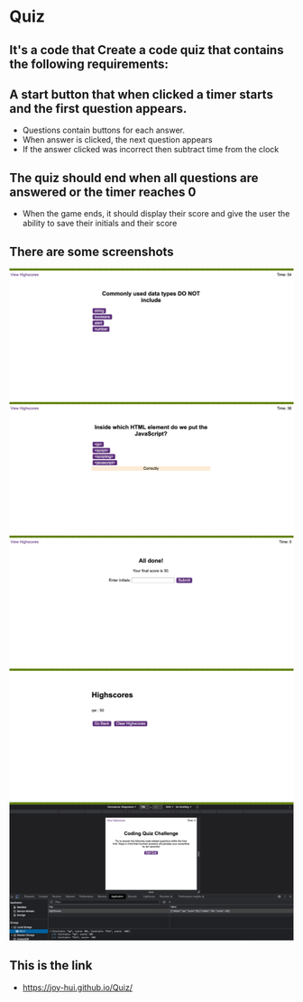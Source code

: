 # Quiz
## It's a code that Create a code quiz that contains the following requirements:

## A start button that when clicked a timer starts and the first question appears.

* Questions contain buttons for each answer.
* When answer is clicked, the next question appears
* If the answer clicked was incorrect then subtract time from the clock
  
## The quiz should end when all questions are answered or the timer reaches 0
* When the game ends, it should display their score and give the user the ability to save their initials and their score
 
## There are some screenshots
![image of screenshot2](1.png)
![image of screenshot1](2.png)
![image of screenshot3](3.png)
![image of screenshot4](4.png)
![image of screenshot5](5.png)


## This is the link
*  https://joy-hui.github.io/Quiz/



